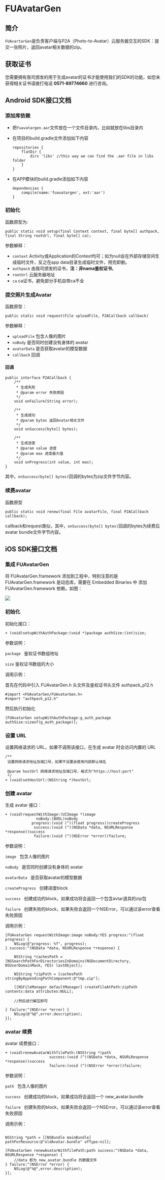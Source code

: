 # FUAvatarGen

## 简介
`FUAvartarGen`是负责客户端与P2A（Photo-to-Avatar）云服务器交互的SDK：提交一张照片，返回avatar相关数据的zip。

## 获取证书
您需要拥有我司颁发的用于生成avatar的证书才能使用我们的SDK的功能，如您未获得相关证书请拨打电话 **0571-89774660** 进行咨询。

## Android SDK接口文档
### 添加库依赖

- 把`fuavatargen.aar`文件放在一个文件目录内，比如就放在libs目录内
- 在项目的build.gradle文件添加如下内容

	```
	repositories {
	    flatDir {
	        dirs 'libs' //this way we can find the .aar file in libs folder
	    }
	}
	```	
- 在APP模块的build.gradle添加如下内容

	```
	dependencies {
   		compile(name:'fuavatargen', ext:'aar')
	}
	```

### 初始化

函数原型为:
	
```
public static void setup(final Context context, final byte[] authpack, final String rootUrl, final byte[] ca);
```
参数解释：

- `context` Activity或Application的Context均可；如为null会在外部存储空间生成临时文件，反之在app data目录生成临时文件，用完即删。
- `authpack` 由我司颁发的证书，**注：非nama鉴权证书**。
- `rootUrl` 云服务器地址
-  `ca` ca证书，避免部分手机自带ca不全


### 提交照片生成Avatar

函数原型：

```
public static void request(File uploadFile, P2ACallback callback)
```
参数解释：

- `uploadFile` 包含人像的图片
- `noBody` 是否同时创建没有身体的 avatar
- `avatarData` 是否获取avatar的模型数据
- `callback` 回调

#### 回调

```
public interface P2ACallback {
    /**
     * 生成失败
     * @param error 失败原因
     */
    void onFailure(String error);

    /**
     * 生成成功
     * @param bytes 返回Avatar相关文件
     */
    void onSuccess(byte[] bytes);

    /**
     * 生成进度
     * @param value 进度
     * @param max 进度最大值
     */
    void onProgress(int value, int max);
}
```

其中，`onSuccess(byte[] bytes)`回调的bytes为zip文件字节内容。

### 续费avatar

函数原型

```
public static void renew(final File avatarFile, final P2ACallback callback);
```
callback和request类似，其中，`onSuccess(byte[] bytes)`回调的bytes为续费后avatar bundle文件字节内容。

## iOS SDK接口文档
### 集成 FUAvatarGen

将 FUAvatarGen.framework 添加到工程中，特别注意的是 FUAvatarGen.framework 是动态库，需要在 Embedded Binaries 中 添加 FUAvatarGen.framework 依赖。如图：

![](./screenshots/picture0_0.png)

### 初始化

初始化接口：

	+ (void)setupWithAuthPackage:(void *)package authSize:(int)size;

参数说明：

`package ` 鉴权证书数组地址

`size` 鉴权证书数组的大小

调用示例：

首先在代码中引入 FUAvatarGen.h 头文件及鉴权证书头文件 authpack_p12.h

```objc
#import <FUAvatarGen/FUAvatarGen.h>
#import "authpack_p12.h"
```

然后执行初始化

```objc
[FUAvatarGen setupWithAuthPackage:g_auth_package authSize:sizeof(g_auth_package)];

```

### 设置 URL

设置网络请求的 URL，如果不调用该接口，在生成 avatar 时会访问内置的 URL

	/**
	 设置网络请求地址及端口号，如果不设置会使用内部默认域名
	
	 @param hostUrl 网络请求地址及端口号，格式为"https://host:port"
	 */
	+ (void)setHostUrl:(NSString *)hostUrl;
	
### 创建 avatar

生成 avatar 接口：
	
	+ (void)requestWithImage:(UIImage *)image
                  noBody:(BOOL)noBody
                progress:(void (^)(float progress))createProgress
                 success:(void (^)(NSData *data, NSURLResponse *response))success
                 failure:(void (^)(NSError *error))failure;
   
参数说明：

`image ` 包含人像的图片

`noBody ` 是否同时创建没有身体的 avatar

`avatarData ` 是否获取avatar的模型数据

`createProgress ` 创建进度block

`success ` 创建成功的block，如果成功将会返回一个包含avtar道具的zip包

`failure ` 创建失败的block，如果失败会返回一个NSError，可以通过该error查看失败原因

调用示例：

```objc
[FUAvatarGen requestWithImage:image noBody:YES progress:^(float progress) {
    NSLog(@"progress: %f", progress);
} success:^(NSData *data, NSURLResponse *response) {
    
    NSString *cachesPath = [NSSearchPathForDirectoriesInDomains(NSDocumentDirectory, NSUserDomainMask, YES) lastObject];
    
    NSString *zipPath = [cachesPath stringByAppendingPathComponent:@"tmp.zip"];
    
    [[NSFileManager defaultManager] createFileAtPath:zipPath contents:data attributes:NULL];
    
    //然后进行解压即可
    
} failure:^(NSError *error) {
    NSLog(@"%@",error.description);
}];

```

### avatar 续费

avatar 续费接口：
	
	+ (void)renewAvatarWithfilePath:(NSString *)path
                        success:(void (^)(NSData *data, NSURLResponse *response))success
                        failure:(void (^)(NSError *error))failure;

参数说明：

`path ` 包含人像的图片

`success ` 创建成功的block，如果成功将会返回一个 new_avatar.bundle

`failure ` 创建失败的block，如果失败会返回一个NSError，可以通过该error查看失败原因

调用示例：

```objc

NSString *path = [[NSBundle mainBundle] pathForResource:@"oldAvatar.bundle" ofType:nil];

[FUAvatarGen renewAvatarWithfilePath:path success:^(NSData *data, NSURLResponse *response) {
    //data 即为 new_avatar.bundle 的数据文件
} failure:^(NSError *error) {
    NSLog(@"%@",error.description);
}];
```
